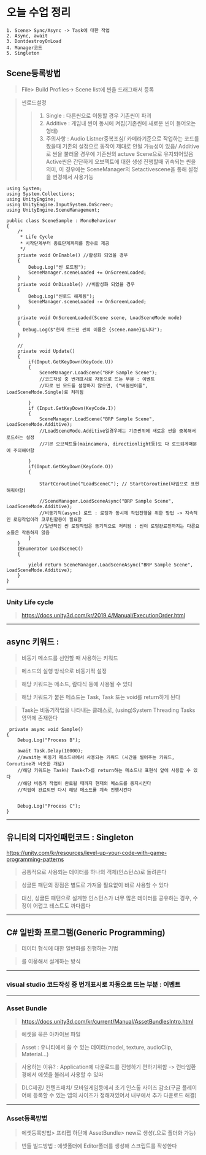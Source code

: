 # 오늘 수업 정리 
```
1. Scene> Sync/Async -> Task에 대한 작업
2. Async, await
3. DontdestroyOnLoad
4. Manager코드
5. Singleton
```
## Scene등록방법
> File> Build Profiles-> Scene list에 씬을 드래그해서 등록

> 씬로드설정   
>> 1. Single : 다른씬으로 이동할 경우 기존씬이 파괴
>> 2. Additive : 게임내 씬이 동시에 켜짐(기존씬에 새로운 씬이 들어오는 형태)
>> 3. 주의사항 : Audio Listner중복조심/ 카메라기준으로 작업하는 코드를 짰을때 기존의 설정으로 동작이 제대로 안될 가능성이 있음/ Additive로 씬을 불러올 경우에 기존씬의 actuve Scene으로 유지되어있음
>> Active씬은 간단하게 오브젝트에 대한 생성 진행할때 귀속되는 씬을 의미, 이 경우에는 SceneManager의 Setactivescene을 통해 설정을 변경해서 사용가능 


```
using System;
using System.Collections;
using UnityEngine;
using UnityEngine.InputSystem.OnScreen;
using UnityEngine.SceneManagement;

public class SceneSample : MonoBehaviour
{
    /*
     * Life Cycle
     * 시작단계부터 종료단계까지를 함수로 제공
     */
    private void OnEnable() //활성화 되었을 경우
    { 
        Debug.Log("씬 로드됨");
        SceneManager.sceneLoaded += OnScreenLoaded;
    }
    private void OnDisable() //비활성화 되었을 경우
    {
        Debug.Log("씬로드 해제됨");
        SceneManager.sceneLoaded -= OnScreenLoaded;
    }

    private void OnScreenLoaded(Scene scene, LoadSceneMode mode)
    {
      Debug.Log($"현재 로드된 씬의 이름은 {scene.name}입니다");
    }

    // 
    private void Update()
    {
        if(Input.GetKeyDown(KeyCode.U))
        {
            SceneManager.LoadScene("BRP Sample Scene");
            //코드작성 중 번개표시로 자동으로 뜨는 부분 : 이벤트
            //따로 씬 모드를 설정하지 않으면, ("바뀔씬이름", LoadSceneMode.Single)로 처리됨

        }
        if (Input.GetKeyDown(KeyCode.I))
        {
            SceneManager.LoadScene("BRP Sample Scene", LoadSceneMode.Additive);
            //LoadSceneMode.Additive일경우에는 기존씬위에 새로운 씬을 중복해서 로드하는 설정
            //기본 오브젝트들(maincamera, directionlight등)도 다 로드되게때문에 주의해야함

        }
        if(Input.GetKeyDown(KeyCode.O))
        {

            StartCoroutine("LoadSceneC"); // StartCoroutine(타입으로 표현해줘야함)

            //SceneManager.LoadSceneAsync("BRP Sample Scene", LoadSceneMode.Additive);
            //비동기적(async) 로드 : 로딩과 동시에 작업진행을 위한 방법 -> 지속적인 로딩작업이라 코루틴활용이 필요함
            //일반적인 씬 로딩작업은 동기적으로 처리됨 : 씬이 로딩완료전까지는 다른요소들은 작동하지 않음
        }   
    }
    IEnumerator LoadSceneC()
    {

        yield return SceneManager.LoadSceneAsync("BRP Sample Scene", LoadSceneMode.Additive);
    }
}
```
---
### Unity Life cycle
> https://docs.unity3d.com/kr/2019.4/Manual/ExecutionOrder.html

---
## async 키워드 :
> 비동기 메소드를 선언할 때 사용하는 키워드

> 메소드의 실행 방식으로 비동기적 설정

> 해당 키워드는 메소드, 람다식 등에 사용될 수 있다

> 해당 키워드가 붙은 메소드는 Task, Task<T> 또는 void를 return하게 된다

> Task는 비동기작업을 나타내는 클래스로, (using)System Threading Tasks영역에 존재한다    
  ```
   private async void Sample()
  {
      Debug.Log("Process B");
      
      await Task.Delay(10000);
      //await는 비동기 메소드내에서 사용되는 키워드 (시간을 벌어주는 키워드, Coroutine과 비슷한 개념)
      //해당 키워드는 Task나 Task<T>를 return하는 메소드나 표현식 앞에 사용할 수 있다
      //해당 비동기 작업이 완료될 때까지 현재의 메소드를 중지시킨다
      //작업이 완료되면 다시 해당 메소드를 계속 진행시킨다


      Debug.Log("Process C");
  }
  ```
---
## 유니티의 디자인패턴코드 : Singleton
https://unity.com/kr/resources/level-up-your-code-with-game-programming-patterns

> 공통적으로 사용되는 데이터를 하나의 객체(인스턴스)로 돌려쓴다

> 싱글톤 패턴의 장점은 별도로 가져올 필요없이 바로 사용할 수 있다

> 대신, 싱글톤 패턴으로 설계한 인스턴스가 너무 많은 데이터를 공유하는 경우, 수정이 어렵고 테스트도 까다롭다

---
## C# 일반화 프로그램(Generic Programming) 
> 데이터 형식에 대한 일반화를 진행하는 기법

> <T> 를 이욯해서 설계하는 방식
---
### visual studio 코드작성 중 번개표시로 자동으로 뜨는 부분 : 이벤트
---
### Asset Bundle
> https://docs.unity3d.com/kr/current/Manual/AssetBundlesIntro.html

> 에셋을 묶은 아카이브 파일

> Asset : 유니티에서 쓸 수 있는 데이터(model, texture, audioClip, Material...)
  
> 사용하는 이유? : Application에 다운로드를 진행하기 편하기위함 -> 런타임환경에서 에셋을 불러서 사용할 수 있따

> DLC제공/ 컨텐츠패치/ 모바일게임등에서 초기 인스톨 사이즈 감소(구글 플레이어에 등록할 수 있는 앱의 사이즈가 정해져있어서 내부에서 추가 다운로드 해결)
---
### Asset등록방법
> 에셋등록방법> 프리팹 하단에 AssetBundle> new로 생성(.으로 폴더화 가능)

 > 번들 빌드방법 : 에셋폴더에 Editor폴더를 생성해 스크립트를 작성한다





